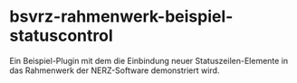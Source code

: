 bsvrz-rahmenwerk-beispiel-statuscontrol
=======================================

Ein Beispiel-Plugin mit dem die Einbindung neuer Statuszeilen-Elemente in das Rahmenwerk  der NERZ-Software demonstriert wird.
